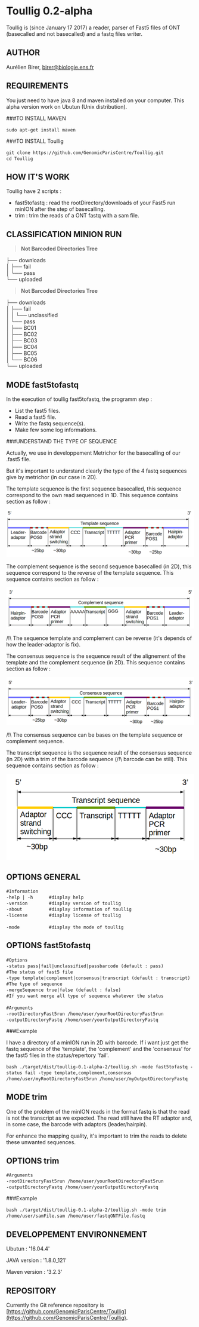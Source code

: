 Toullig 0.2-alpha
=======

Toullig is (since January 17 2017) a reader, parser of Fast5 files of ONT (basecalled and not basecalled) and a fastq files writer.


AUTHOR
-

Aurélien Birer, [birer@biologie.ens.fr](birer@biologie.ens.fr)


REQUIREMENTS
-

You just need to have java 8 and maven installed on your computer. This alpha version work on Ubutun (Unix distribution).


###TO INSTALL MAVEN



    sudo apt-get install maven


###TO INSTALL Toullig



    git clone https://github.com/GenomicParisCentre/Toullig.git
    cd Toullig


HOW IT'S WORK
-

Toullig have 2 scripts :

- fast5tofastq : read the rootDirectory/downloads of your Fast5 run minION after the step of basecalling.
- trim : trim the reads of a ONT fastq with a sam file.

CLASSIFICATION MINION RUN
-

>**Not Barcoded Directories Tree**

├── downloads <br>
│   ├── fail <br>
│   └── pass <br>
└── uploaded <br>

>**Not Barcoded Directories Tree**

├── downloads <br>
│   ├── fail <br>
│   │   └── unclassified <br>
│   └── pass <br>
│       ├── BC01 <br>
│       ├── BC02 <br>
│       ├── BC03 <br>
│       ├── BC04 <br>
│       ├── BC05 <br>
│       └── BC06 <br>
└── uploaded <br>

MODE fast5tofastq
-

In the execution of toullig fast5tofastq, the programm step :

 + List the fast5 files.
 + Read a fast5 file.
 + Write the fastq sequence(s).
 + Make few some log informations.

###UNDERSTAND THE TYPE OF SEQUENCE

Actually, we use in developpement Metrichor for the basecalling of our .fast5 file.

But it's important to understand clearly the type of the 4 fastq sequences give by metrichor (in our case in 2D).


The template sequence is the first sequence basecalled, this sequence correspond to the own read sequenced in 1D. This sequence contains section as follow :

<p align="center">
  <img src="images/template_sequence.png"/>
</p>

The complement sequence is the second sequence basecalled (in 2D), this sequence correspond to the reverse of the template sequence. This sequence contains section as follow :

<p align="center">
  <img src="images/complement_sequence.png"/>
</p>

/!\ The sequence template and complement can be reverse (it's depends of how the leader-adaptor is fix).

The consensus sequence is the sequence result of the alignement of the template and the complement sequence (in 2D). This sequence contains section as follow :

<p align="center">
  <img src="images/consensus_sequence.png"/>
</p>

/!\ The consensus sequence can be bases on the template sequence or complement sequence.

The transcript sequence is the sequence result of the consensus sequence (in 2D) with a trim of the barcode sequence (/!\ barcode can be still). This sequence contains section as follow :

<p align="center">
  <img src="images/transcript_sequence.png"/>
</p>

OPTIONS GENERAL
-

    #Information
    -help | -h      #display help
    -version        #display version of toullig
    -about          #display information of toullig
    -license        #display license of toullig
    
    -mode           #display the mode of toullig

OPTIONS fast5tofastq
-

    
    #Options
    -status pass|fail|unclassified|passbarcode (default : pass)                  #The status of fast5 file
    -type template|complement|consensus|transcript (default : transcript)   #The type of sequence
    -mergeSequence true|false (default : false)                                 #If you want merge all type of sequence whatever the status
    
    #Arguments
    -rootDirectoryFast5run /home/user/yourRootDirectoryFast5run
    -outputDirectoryFastq /home/user/yourOutputDirectoryFastq
    
    
###Example


I have a directory of a minION run in 2D with barcode.
If i want just get the fastq sequence of the 'template', the 'complement' and the 'consensus' for the fast5 files in the status/repertory 'fail'.


    bash ./target/dist/toullig-0.1-alpha-2/toullig.sh -mode fast5tofastq -status fail -type template,complement,consensus /home/user/myRootDirectoryFast5run /home/user/myOutputDirectoryFastq


MODE trim
-

One of the problem of the minION reads in the format fastq is that the read is not the transcript as we expected. The read still have the RT adaptor and, in some case, the barcode with adaptors (leader/hairpin).

For enhance the mapping quality, it's important to trim the reads to delete these unwanted sequences.

OPTIONS trim
-
    
    #Arguments
    -rootDirectoryFast5run /home/user/yourRootDirectoryFast5run
    -outputDirectoryFastq /home/user/yourOutputDirectoryFastq

###Example


    bash ./target/dist/toullig-0.1-alpha-2/toullig.sh -mode trim /home/user/samFile.sam /home/user/fastqONTFile.fastq


DEVELOPPEMENT ENVIRONNEMENT
-

Ubutun : '16.04.4'

JAVA version : '1.8.0_121'

Maven version : '3.2.3'


REPOSITORY
-

Currently the Git reference repository is [https://github.com/GenomicParisCentre/Toullig](https://github.com/GenomicParisCentre/Toullig).
